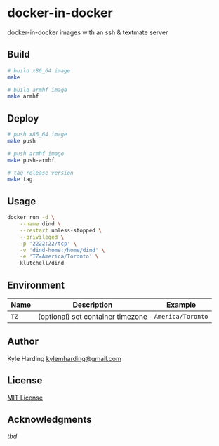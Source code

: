 # docker-in-docker

docker-in-docker images with an ssh & textmate server

## Build

```bash
# build x86_64 image
make

# build armhf image
make armhf
```

## Deploy

```bash
# push x86_64 image
make push

# push armhf image
make push-armhf

# tag release version
make tag
```

## Usage

```bash
docker run -d \
    --name dind \
    --restart unless-stopped \
    --privileged \
    -p '2222:22/tcp' \
    -v 'dind-home:/home/dind' \
    -e 'TZ=America/Toronto' \
    klutchell/dind
```

## Environment

|Name|Description|Example|
|---|---|---|
|`TZ`|(optional) set container timezone|`America/Toronto`|

## Author

Kyle Harding <kylemharding@gmail.com>

## License

[MIT License](./LICENSE)

## Acknowledgments

_tbd_